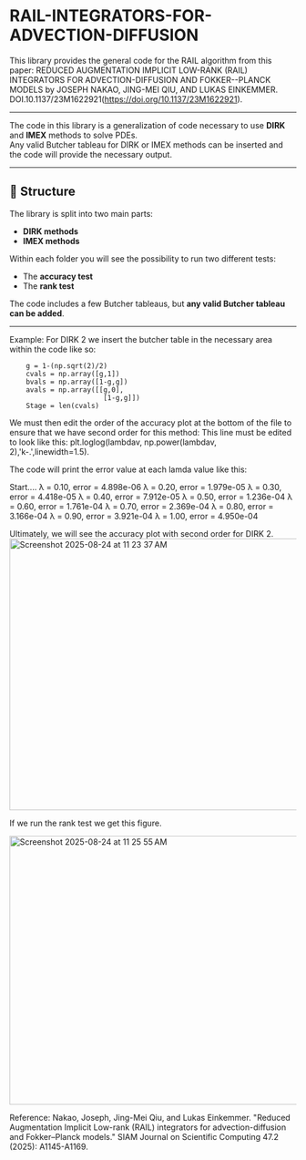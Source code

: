 # RAIL-INTEGRATORS-FOR-ADVECTION-DIFFUSION

This library provides the general code for the RAIL algorithm from this paper: REDUCED AUGMENTATION IMPLICIT LOW-RANK (RAIL) INTEGRATORS FOR ADVECTION-DIFFUSION AND FOKKER--PLANCK MODELS by JOSEPH NAKAO, JING-MEI QIU, AND LUKAS EINKEMMER. DOI.10.1137/23M1622921(https://doi.org/10.1137/23M1622921). 

---

The code in this library is a generalization of code necessary to use **DIRK** and **IMEX** methods to solve PDEs.  
Any valid Butcher tableau for DIRK or IMEX methods can be inserted and the code will provide the necessary output.  

---

## 📂 Structure

The library is split into two main parts:  

- **DIRK methods**  
- **IMEX methods**  

Within each folder you will see the possibility to run two different tests:  

- The **accuracy test**  
- The **rank test**  

The code includes a few Butcher tableaus, but **any valid Butcher tableau can be added**.  

---


Example: 
For DIRK 2 we insert the butcher table in the necessary area within the code like so: 
``` </pre>
    g = 1-(np.sqrt(2)/2) 
    cvals = np.array([g,1])
    bvals = np.array([1-g,g])
    avals = np.array([[g,0],
                       [1-g,g]])   
    Stage = len(cvals)
```

We must then edit the order of the accuracy plot at the bottom of the file to ensure that we have second order for this method: 
This line must be edited to look like this: plt.loglog(lambdav, np.power(lambdav, 2),'k-.',linewidth=1.5). 

The code will print the error value at each lamda value like this: 

Start....
λ = 0.10, error = 4.898e-06
λ = 0.20, error = 1.979e-05
λ = 0.30, error = 4.418e-05
λ = 0.40, error = 7.912e-05
λ = 0.50, error = 1.236e-04
λ = 0.60, error = 1.761e-04
λ = 0.70, error = 2.369e-04
λ = 0.80, error = 3.166e-04
λ = 0.90, error = 3.921e-04
λ = 1.00, error = 4.950e-04


Ultimately, we will see the accuracy plot with second order for DIRK 2. 
<img width="631" height="477" alt="Screenshot 2025-08-24 at 11 23 37 AM" src="https://github.com/user-attachments/assets/c56e02f6-7285-4403-916f-48d4d80c01e9" />

If we run the rank test we get this figure. 


<img width="626" height="472" alt="Screenshot 2025-08-24 at 11 25 55 AM" src="https://github.com/user-attachments/assets/20391cac-760d-4832-bd53-a88cc0894440" />




Reference: 
Nakao, Joseph, Jing-Mei Qiu, and Lukas Einkemmer. "Reduced Augmentation Implicit Low-rank (RAIL) integrators for advection-diffusion and Fokker–Planck models." SIAM Journal on Scientific Computing 47.2 (2025): A1145-A1169.

